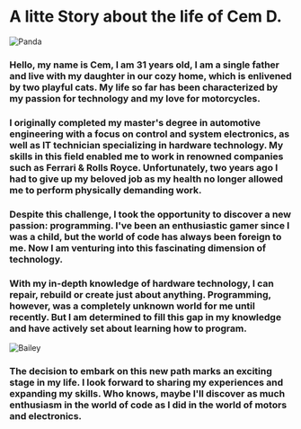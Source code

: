 # A litte Story about the life of Cem D.
![Panda](https://octodex.github.com/images/dojocat.jpg  "The Dojocat")

### Hello, my name is Cem, I am 31 years old, I am a single father and live with my daughter in our cozy home, which is enlivened by two playful cats. My life so far has been characterized by my passion for technology and my love for motorcycles.

### I originally completed my master's degree in automotive engineering with a focus on control and system electronics, as well as IT technician specializing in hardware technology. My skills in this field enabled me to work in renowned companies such as Ferrari & Rolls Royce. Unfortunately, two years ago I had to give up my beloved job as my health no longer allowed me to perform physically demanding work.

### Despite this challenge, I took the opportunity to discover a new passion: programming. I've been an enthusiastic gamer since I was a child, but the world of code has always been foreign to me. Now I am venturing into this fascinating dimension of technology.

### With my in-depth knowledge of hardware technology, I can repair, rebuild or create just about anything. Programming, however, was a completely unknown world for me until recently. But I am determined to fill this gap in my knowledge and have actively set about learning how to program.
![Bailey](https://octodex.github.com/images/stormtroopocat.jpg "The Faulpelz")
### The decision to embark on this new path marks an exciting stage in my life. I look forward to sharing my experiences and expanding my skills. Who knows, maybe I'll discover as much enthusiasm in the world of code as I did in the world of motors and electronics.
